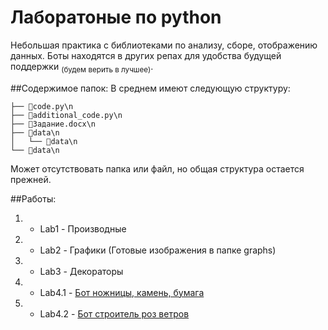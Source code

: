 # Лаборатоные по python
Небольшая практика с библиотеками по анализу, сборе, отображению данных.
Боты находятся в других репах для удобства будущей поддержки <sub>(будем верить в лучшее)</sub>.


##Содержимое папок:
В среднем имеют следующую структуру:

```📂root\n
├── 📄code.py\n
├── 📄additional_code.py\n
├── 📄Задание.docx\n
├── 📂data\n
│   └── 📄data\n
└── 📄data\n
```
Может отсутствовать папка или файл, но общая структура остается прежней.


##Работы:
1. - Lab1 - Производные
2. - Lab2 - Графики (Готовые изображения в папке graphs)
3. - Lab3 - Декораторы
4. - Lab4.1 - [Бот ножницы, камень, бумага](https://github.com/Dumaqkumaq/TGbot_stone_paper_scissors)
5. - Lab4.2 - [Бот строитель роз ветров]()